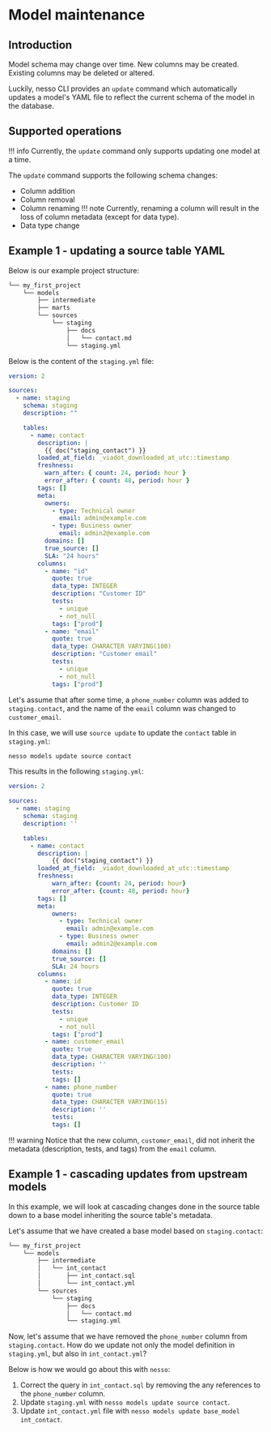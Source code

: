 # Model maintenance

## Introduction

Model schema may change over time. New columns may be created. Existing columns may be deleted or altered.

Luckily, nesso CLI provides an `update` command which automatically updates a model's YAML file to reflect the current schema of the model in the database.

## Supported operations

!!! info
    Currently, the `update` command only supports updating one model at a time.

The `update` command supports the following schema changes:

- Column addition
- Column removal
- Column renaming
!!! note
    Currently, renaming a column will result in the loss of column metadata (except for data type).
- Data type change

## Example 1 - updating a source table YAML

Below is our example project structure:

```bash
└── my_first_project
    └── models
        ├── intermediate
        ├── marts
        └── sources
            └── staging
                ├── docs
                │   └── contact.md
                └── staging.yml
```

Below is the content of the `staging.yml` file:

```yaml
version: 2

sources:
  - name: staging
    schema: staging
    description: ""

    tables:
      - name: contact
        description: |
          {{ doc("staging_contact") }}
        loaded_at_field: _viadot_downloaded_at_utc::timestamp
        freshness:
          warn_after: { count: 24, period: hour }
          error_after: { count: 48, period: hour }
        tags: []
        meta:
          owners:
            - type: Technical owner
              email: admin@example.com
            - type: Business owner
              email: admin2@example.com
          domains: []
          true_source: []
          SLA: "24 hours"
        columns:
          - name: "id"
            quote: true
            data_type: INTEGER
            description: "Customer ID"
            tests:
              - unique
              - not_null
            tags: ["prod"]
          - name: "email"
            quote: true
            data_type: CHARACTER VARYING(100)
            description: "Customer email"
            tests:
              - unique
              - not_null
            tags: ["prod"]

```

Let's assume that after some time, a `phone_number` column was added to `staging.contact`, and the name of the `email` column was changed to `customer_email`.

In this case, we will use `source update` to update the `contact` table in `staging.yml`:

```bash
nesso models update source contact
```

This results in the following `staging.yml`:

```yaml hl_lines="35-46"
version: 2

sources:
  - name: staging
    schema: staging
    description: ''

    tables:
      - name: contact
        description: |
            {{ doc("staging_contact") }}
        loaded_at_field: _viadot_downloaded_at_utc::timestamp
        freshness:
            warn_after: {count: 24, period: hour}
            error_after: {count: 48, period: hour}
        tags: []
        meta:
            owners:
              - type: Technical owner
                email: admin@example.com
              - type: Business owner
                email: admin2@example.com
            domains: []
            true_source: []
            SLA: 24 hours
        columns:
          - name: id
            quote: true
            data_type: INTEGER
            description: Customer ID
            tests:
              - unique
              - not_null
            tags: ["prod"]
          - name: customer_email
            quote: true
            data_type: CHARACTER VARYING(100)
            description: ''
            tests:
            tags: []
          - name: phone_number
            quote: true
            data_type: CHARACTER VARYING(15)
            description: ''
            tests:
            tags: []
```

!!! warning
    Notice that the new column, `customer_email`, did not inherit the metadata (description, tests, and tags) from the `email` column.

## Example 1 - cascading updates from upstream models

In this example, we will look at cascading changes done in the source table down to a base model inheriting the source table's metadata.

Let's assume that we have created a base model based on `staging.contact`:

```bash hl_lines="4-6"
└── my_first_project
    └── models
        ├── intermediate
        │   └── int_contact
        │       ├── int_contact.sql
        │       └── int_contact.yml
        └── sources
            └── staging
                ├── docs
                │   └── contact.md
                └── staging.yml
```

Now, let's assume that we have removed the `phone_number` column from `staging.contact`. How do we update not only the model definition in `staging.yml`, but also in `int_contact.yml`?

Below is how we would go about this with `nesso`:

1. Correct the query in `int_contact.sql` by removing the any references to the `phone_number` column.
2. Update `staging.yml` with `nesso models update source contact`.
3. Update `int_contact.yml` file with `nesso models update base_model int_contact`.
